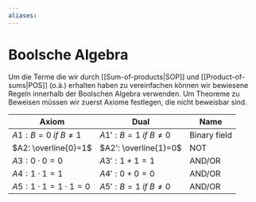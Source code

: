 ```yaml
---
aliases: 
---
```

# Boolsche Algebra
Um die Terme die wir durch [[Sum-of-products|SOP]] und [[Product-of-sums|POS]] (o.ä.) erhalten haben zu vereinfachen können wir bewiesene Regeln innerhalb der Boolschen Algebra verwenden.
Um Theoreme zu Beweisen müssen wir zuerst Axiome festlegen, die nicht beweisbar sind.

| Axiom                   | Dual                      | Name         |
| ----------------------- | ------------------------- | ------------ |
| $A1: B=0 \ if \ B\neq1$ | $A1': B=1 \ if \ B\neq 0$ | Binary field |
| $A2: \overline{0}=1$    | $A2': \overline{1}=0$     | NOT          |
| $A3: 0\cdot 0=0$        | $A3': 1+1=1$              | AND/OR       |
| $A4: 1\cdot 1=1$        | $A4': 0+0=0$              | AND/OR       |
| $A5: 1\cdot 1=1\cdot 1=0$ | $A5': B=1 \ if \ B\neq 0$ | AND/OR       |
